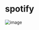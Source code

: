# spotify

![image](https://user-images.githubusercontent.com/118542381/236819794-d4b4e126-3ecc-4aee-b51c-9eca6f821dcc.png)
